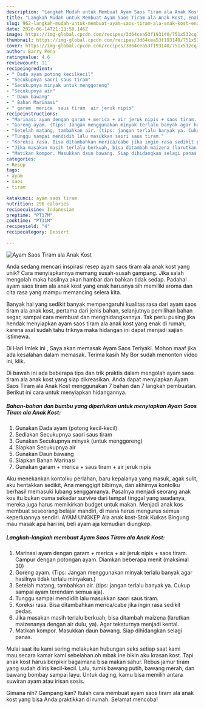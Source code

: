 ```yaml
---
description: "Langkah Mudah untuk Membuat Ayam Saos Tiram ala Anak Kost, Enak Banget"
title: "Langkah Mudah untuk Membuat Ayam Saos Tiram ala Anak Kost, Enak Banget"
slug: 962-langkah-mudah-untuk-membuat-ayam-saos-tiram-ala-anak-kost-enak-banget
date: 2020-06-14T21:13:58.146Z
image: https://img-global.cpcdn.com/recipes/3d64cea53f193140/751x532cq70/ayam-saos-tiram-ala-anak-kost-foto-resep-utama.jpg
thumbnail: https://img-global.cpcdn.com/recipes/3d64cea53f193140/751x532cq70/ayam-saos-tiram-ala-anak-kost-foto-resep-utama.jpg
cover: https://img-global.cpcdn.com/recipes/3d64cea53f193140/751x532cq70/ayam-saos-tiram-ala-anak-kost-foto-resep-utama.jpg
author: Barry Pena
ratingvalue: 4.6
reviewcount: 11
recipeingredient:
- " Dada ayam potong kecilkecil"
- "Secukupnya saori saus tiram"
- "Secukupnya minyak untuk menggoreng"
- "Secukupnya air"
- " Daun bawang"
- " Bahan Marinasi"
- " garam  merica  saus tiram  air jeruk nipis"
recipeinstructions:
- "Marinasi ayam dengan garam + merica + air jeruk nipis + saos tiram. Campur dengan potongan ayam. Diamkan beberapa menit (maksimal 30)"
- "Goreng ayam. (Tips: Jangan menggunakan minyak terlalu banyak agar hasilnya tidak terlalu minyakan.)"
- "Setelah matang, tambahkan air. (tips: jangan terlalu banyak ya. Cukup sampai ayam terendam semua aja)."
- "Tunggu sampai mendidih lalu masukkan saori saus tiram."
- "Koreksi rasa. Bisa ditambahkan merica/cabe jika ingin rasa sedikit pedas."
- "Jika masakan masih terlalu berkuah, bisa ditambah maizena (larutkan maizenanya dengan air dulu, ya). Agar teksturnya menjadi kental."
- "Matikan kompor. Masukkan daun bawang. Siap dihidangkan selagi panas."
categories:
- Resep
tags:
- ayam
- saos
- tiram

katakunci: ayam saos tiram 
nutrition: 296 calories
recipecuisine: Indonesian
preptime: "PT17M"
cooktime: "PT31M"
recipeyield: "4"
recipecategory: Dessert

---
```



![Ayam Saos Tiram ala Anak Kost](https://img-global.cpcdn.com/recipes/3d64cea53f193140/751x532cq70/ayam-saos-tiram-ala-anak-kost-foto-resep-utama.jpg)

Anda sedang mencari inspirasi resep ayam saos tiram ala anak kost yang unik? Cara menyiapkannya memang susah-susah gampang. Jika salah mengolah maka hasilnya akan hambar dan bahkan tidak sedap. Padahal ayam saos tiram ala anak kost yang enak harusnya sih memiliki aroma dan cita rasa yang mampu memancing selera kita.

Banyak hal yang sedikit banyak mempengaruhi kualitas rasa dari ayam saos tiram ala anak kost, pertama dari jenis bahan, selanjutnya pemilihan bahan segar, sampai cara membuat dan menghidangkannya. Tak perlu pusing jika hendak menyiapkan ayam saos tiram ala anak kost yang enak di rumah, karena asal sudah tahu triknya maka hidangan ini dapat menjadi sajian istimewa.

Di Hari Imlek ini , Saya akan memasak Ayam Saos Teriyaki. Mohon maaf jika ada kesalahan dalam memasak. Terima kasih My Bor sudah menonton video ini, klik.


Di bawah ini ada beberapa tips dan trik praktis dalam mengolah ayam saos tiram ala anak kost yang siap dikreasikan. Anda dapat menyiapkan Ayam Saos Tiram ala Anak Kost menggunakan 7 bahan dan 7 langkah pembuatan. Berikut ini cara untuk menyiapkan hidangannya.

<!--inarticleads1-->

##### Bahan-bahan dan bumbu yang diperlukan untuk menyiapkan Ayam Saos Tiram ala Anak Kost:

1. Gunakan  Dada ayam (potong kecil-kecil)
1. Sediakan Secukupnya saori saus tiram
1. Gunakan Secukupnya minyak (untuk menggoreng)
1. Siapkan Secukupnya air
1. Gunakan  Daun bawang
1. Siapkan  Bahan Marinasi
1. Gunakan  garam + merica + saus tiram + air jeruk nipis


Aku menekankan kontolku perlahan, baru kepalanya yang masuk, agak sulit, aku hentakkan sedikit, Ana menggigit bibirnya, dan akhirnya kontolku berhasil memasuki lubang senggamanya. Pasalnya menjadi seorang anak kos itu bukan cuma sekedar survive dari tempat tinggal yang seadanya, mereka juga harus memikirkan budget untuk makan. Menjadi anak kos membuat seseorang belajar mandiri, di mana harus mengurus semua keperluannya sendiri. AYAM UNGKEP Ala anak kost-Stok Kulkas Bingung mau masak apa hari ini, beli ayam aja kemudian diungkep. 

<!--inarticleads2-->

##### Langkah-langkah membuat Ayam Saos Tiram ala Anak Kost:

1. Marinasi ayam dengan garam + merica + air jeruk nipis + saos tiram. Campur dengan potongan ayam. Diamkan beberapa menit (maksimal 30)
1. Goreng ayam. (Tips: Jangan menggunakan minyak terlalu banyak agar hasilnya tidak terlalu minyakan.)
1. Setelah matang, tambahkan air. (tips: jangan terlalu banyak ya. Cukup sampai ayam terendam semua aja).
1. Tunggu sampai mendidih lalu masukkan saori saus tiram.
1. Koreksi rasa. Bisa ditambahkan merica/cabe jika ingin rasa sedikit pedas.
1. Jika masakan masih terlalu berkuah, bisa ditambah maizena (larutkan maizenanya dengan air dulu, ya). Agar teksturnya menjadi kental.
1. Matikan kompor. Masukkan daun bawang. Siap dihidangkan selagi panas.


Mulai saat itu kami sering melakukan hubungan seks setiap saat kami mau.secara kamar kami sebelahan.oh mbak ine bikin aku krasan kost. Tapi anak kost harus berpikir bagaimana bisa makan sahur. Rebus jamur tiram yang sudah diiris kecil-kecil. Lalu, tumis bawang putih, bawang merah, dan bawang bombay sampai layu. Untuk daging, kamu bisa memilih antara suwiran ayam atau irisan sosis. 

Gimana nih? Gampang kan? Itulah cara membuat ayam saos tiram ala anak kost yang bisa Anda praktikkan di rumah. Selamat mencoba!
